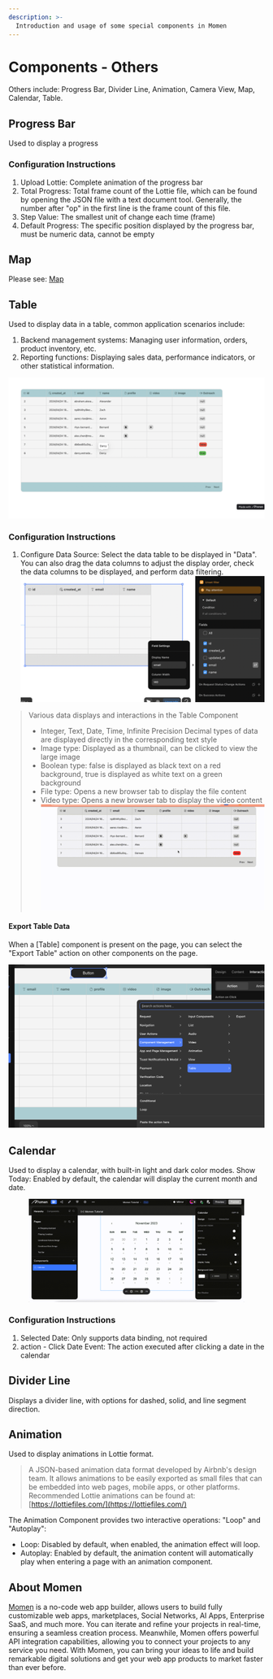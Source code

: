 ```yaml
---
description: >-  
  Introduction and usage of some special components in Momen
--- 
```


# Components - Others
Others include: Progress Bar, Divider Line, Animation, Camera View, Map, Calendar, Table.

## Progress Bar
Used to display a progress
### Configuration Instructions
1. Upload Lottie: Complete animation of the progress bar
2. Total Progress: Total frame count of the Lottie file, which can be found by opening the JSON file with a text document tool. Generally, the number after "op" in the first line is the frame count of this file.
3. Step Value: The smallest unit of change each time (frame)
4. Default Progress: The specific position displayed by the progress bar, must be numeric data, cannot be empty

## Map
Please see: [Map](/buildUI/map.md)

## Table
Used to display data in a table, common application scenarios include:
1. Backend management systems: Managing user information, orders, product inventory, etc.
2. Reporting functions: Displaying sales data, performance indicators, or other statistical information.

![cp-table](<../.gitbook/assets/0 (3).png>)

### Configuration Instructions
1. Configure Data Source: Select the data table to be displayed in "Data". You can also drag the data columns to adjust the display order, check the data columns to be displayed, and perform data filtering.
![cp-table data](<../.gitbook/assets/2 (2).png>)

>Various data displays and interactions in the Table Component
>- Integer, Text, Date, Time, Infinite Precision Decimal types of data are displayed directly in the corresponding text style
>- Image type: Displayed as a thumbnail, can be clicked to view the large image
>- Boolean type: false is displayed as black text on a red background, true is displayed as white text on a green background
>- File type: Opens a new browser tab to display the file content
>- Video type: Opens a new browser tab to display the video content
![cp-table display](../.gitbook/assets/3.gif)

#### Export Table Data
When a [Table] component is present on the page, you can select the "Export Table" action on other components on the page.

![cp-table export](<../.gitbook/assets/4 (2).png>)

## Calendar
Used to display a calendar, with built-in light and dark color modes.
Show Today: Enabled by default, the calendar will display the current month and date.
<figure><img src="../.gitbook/assets/1 (13).gif" alt="Calendar component in a no-code tool"><figcaption></figcaption></figure>

### Configuration Instructions
1. Selected Date: Only supports data binding, not required
2. action - Click Date Event: The action executed after clicking a date in the calendar

## Divider Line
Displays a divider line, with options for dashed, solid, and line segment direction.

## Animation
Used to display animations in Lottie format.
>A JSON-based animation data format developed by Airbnb's design team. It allows animations to be easily exported as small files that can be embedded into web pages, mobile apps, or other platforms.
Recommended Lottie animations can be found at: [https://lottiefiles.com/](https://lottiefiles.com/)

The Animation Component provides two interactive operations: "Loop" and "Autoplay":
- Loop: Disabled by default, when enabled, the animation effect will loop.
- Autoplay: Enabled by default, the animation content will automatically play when entering a page with an animation component.




## **About Momen​​**

[Momen](https://momen.app/?channel=momen-docs) is a no-code web app builder, allows users to build fully customizable web apps, marketplaces, Social Networks, AI Apps, Enterprise SaaS, and much more. You can iterate and refine your projects in real-time, ensuring a seamless creation process. Meanwhile, Momen offers powerful API integration capabilities, allowing you to connect your projects to any service you need. With Momen, you can bring your ideas to life and build remarkable digital solutions and get your web app products to market faster than ever before.​​
